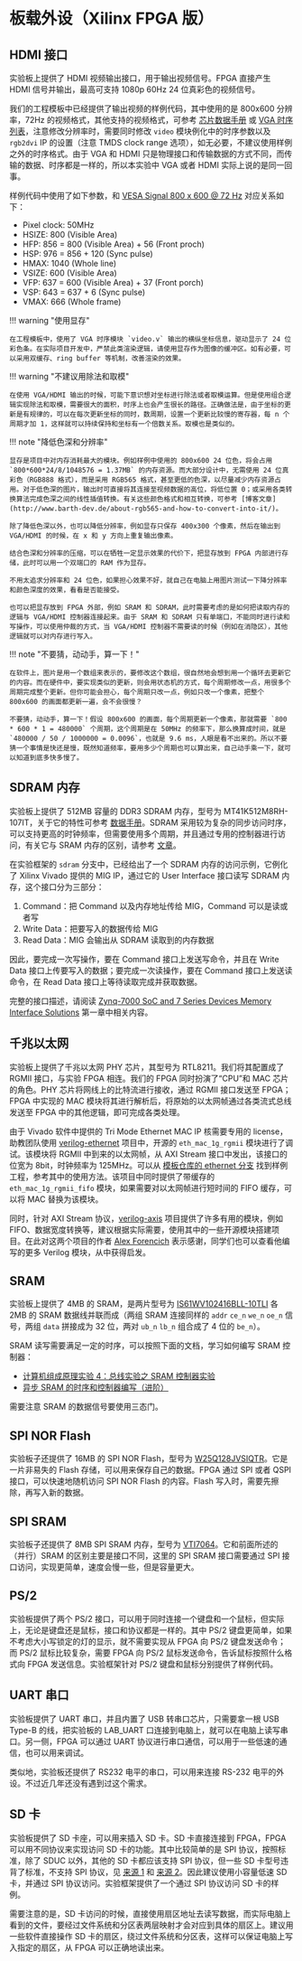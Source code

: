 # 板载外设（Xilinx FPGA 版）

## HDMI 接口

实验板上提供了 HDMI 视频输出接口，用于输出视频信号。FPGA 直接产生 HDMI 信号并输出，最高可支持 1080p 60Hz 24 位真彩色的视频信号。

我们的工程模板中已经提供了输出视频的样例代码，其中使用的是 800x600 分辨率，72Hz 的视频格式，其他支持的视频格式，可参考 [芯片数据手册](https://www.ti.com/lit/ds/symlink/tfp410.pdf) 或 [VGA 时序列表](http://tinyvga.com/vga-timing)，注意修改分辨率时，需要同时修改 `video` 模块例化中的时序参数以及 `rgb2dvi` IP 的设置（注意 TMDS clock range 选项），如无必要，不建议使用样例之外的时序格式。由于 VGA 和 HDMI 只是物理接口和传输数据的方式不同，而传输的数据、时序都是一样的，所以本实验中 VGA 或者 HDMI 实际上说的是同一回事。

样例代码中使用了如下参数，和 [VESA Signal 800 x 600 @ 72 Hz](http://tinyvga.com/vga-timing/800x600@72Hz) 对应关系如下：

- Pixel clock: 50MHz
- HSIZE: 800 (Visible Area)
- HFP: 856 = 800 (Visible Area) + 56 (Front proch)
- HSP: 976 = 856 + 120 (Sync pulse)
- HMAX: 1040 (Whole line)
- VSIZE: 600 (Visible Area)
- VFP: 637 = 600 (Visible Area) + 37 (Front porch)
- VSP: 643 = 637 + 6 (Sync pulse)
- VMAX: 666 (Whole frame)

!!! warning "使用显存"

    在工程模板中，使用了 VGA 时序模块 `video.v` 输出的横纵坐标信息，驱动显示了 24 位彩色条。在实际项目开发中，严禁此类渲染逻辑，请使用显存作为图像的缓冲区。如有必要，可以采用双缓存、ring buffer 等机制，改善渲染的效果。

!!! warning "不建议用除法和取模"

    在使用 VGA/HDMI 输出的时候，可能下意识想对坐标进行除法或者取模运算。但是使用组合逻辑实现除法和取模，需要很大的面积，时序上也会产生很长的路径。正确做法是，由于坐标的更新是有规律的，可以在每次更新坐标的同时，数周期，设置一个更新比较慢的寄存器，每 n 个周期才加 1，这样就可以持续保持和坐标有一个倍数关系。取模也是类似的。

!!! note "降低色深和分辨率"

    显存是项目中对内存消耗最大的模块。例如样例中使用的 800x600 24 位色，将会占用 `800*600*24/8/1048576 = 1.37MB` 的内存资源。而大部分设计中，无需使用 24 位真彩色（RGB888 格式），而是采用 RGB565 格式，甚至更低的色深，以尽量减少内存资源占用。对于低色深的图片，输出时可直接将其连接至视频数据的高位，将低位置 0；或采用各类转换算法完成色深之间的线性插值转换。有关这些颜色格式和相互转换，可参考 [博客文章](http://www.barth-dev.de/about-rgb565-and-how-to-convert-into-it/)。

    除了降低色深以外，也可以降低分辨率，例如显存只保存 400x300 个像素，然后在输出到 VGA/HDMI 的时候，在 x 和 y 方向上重复输出像素。

    结合色深和分辨率的压缩，可以在牺牲一定显示效果的代价下，把显存放到 FPGA 内部进行存储，此时可以用一个双端口的 RAM 作为显存。

    不用太追求分辨率和 24 位色，如果担心效果不好，就自己在电脑上用图片测试一下降分辨率和颜色深度的效果，看看是否能接受。

    也可以把显存放到 FPGA 外部，例如 SRAM 和 SDRAM，此时需要考虑的是如何把读取内存的逻辑与 VGA/HDMI 控制器连接起来。由于 SRAM 和 SDRAM 只有单端口，不能同时进行读和写操作，可以使用仲裁的方式，当 VGA/HDMI 控制器不需要读的时候（例如在消隐区），其他逻辑就可以对内存进行写入。

!!! note "不要猜，动动手，算一下！"

    在软件上，图片是用一个数组来表示的，要修改这个数组，很自然地会想到用一个循环去更新它的内容。而在硬件中，要实现类似的更新，则会用状态机的方式，每个周期修改一点，用很多个周期完成整个更新。但你可能会担心，每个周期只改一点，例如只改一个像素，把整个 800x600 的画面都更新一遍，会不会很慢？

    不要猜，动动手，算一下！假设 800x600 的画面，每个周期更新一个像素，那就需要 `800 * 600 * 1 = 480000` 个周期，这个周期是在 50MHz 的频率下，那么换算成时间，就是 `480000 / 50 / 1000000 = 0.0096`，也就是 9.6 ms，人眼是看不出来的。所以不要猜一个事情是快还是慢，既然知道频率，要用多少个周期也可以算出来，自己动手乘一下，就可以知道到底多快多慢了。

## SDRAM 内存

实验板上提供了 512MB 容量的 DDR3 SDRAM 内存，型号为 MT41K512M8RH-107IT，关于它的特性可参考 [数据手册](https://media-www.micron.com/-/media/client/global/documents/products/data-sheet/dram/ddr3/4gb_automotive_ddr3l.pdf)。SDRAM 采用较为复杂的同步访问时序，可以支持更高的时钟频率，但需要使用多个周期，并且通过专用的控制器进行访问，有关它与 SRAM 内存的区别，请参考 [文章](http://www.differencebetween.net/object/difference-between-sram-and-sdram/)。

在实验框架的 `sdram` 分支中，已经给出了一个 SDRAM 内存的访问示例，它例化了 Xilinx Vivado 提供的 MIG IP，通过它的 User Interface 接口读写 SDRAM 内存，这个接口分为三部分：

1. Command：把 Command 以及内存地址传给 MIG，Command 可以是读或者写
2. Write Data：把要写入的数据传给 MIG
3. Read Data：MIG 会输出从 SDRAM 读取到的内存数据

因此，要完成一次写操作，要在 Command 接口上发送写命令，并且在 Write Data 接口上传要写入的数据；要完成一次读操作，要在 Command 接口上发送读命令，在 Read Data 接口上等待读取完成并获取数据。

完整的接口描述，请阅读 [Zynq-7000 SoC and 7 Series Devices Memory Interface Solutions](https://docs.amd.com/v/u/en-US/ug586_7Series_MIS) 第一章中相关内容。


## 千兆以太网

实验板上提供了千兆以太网 PHY 芯片，其型号为 RTL8211。我们将其配置成了 RGMII 接口，与实验 FPGA 相连。我们的 FPGA 同时扮演了“CPU”和 MAC 芯片的角色。PHY 芯片将网线上的比特流进行接收，通过 RGMII 接口发送至 FPGA；FPGA 中实现的 MAC 模块将其进行解析后，将原始的以太网帧通过各类流式总线发送至 FPGA 中的其他逻辑，即可完成各类处理。

由于 Vivado 软件中提供的 Tri Mode Ethernet MAC IP 核需要专用的 license，助教团队使用 [verilog-ethernet](https://github.com/alexforencich/verilog-ethernet) 项目中，开源的 `eth_mac_1g_rgmii` 模块进行了调试。该模块将 RGMII 中到来的以太网帧，从 AXI Stream 接口中发出，该接口的位宽为 8bit，时钟频率为 125MHz。可以从 [模板仓库的 ethernet 分支](https://git.tsinghua.edu.cn/digital-design-lab/project-template-xilinx/-/tree/ethernet) 找到样例工程，参考其中的使用方法。该项目中同时提供了带缓存的 `eth_mac_1g_rgmii_fifo` 模块，如果需要对以太网帧进行短时间的 FIFO 缓存，可以将 MAC 替换为该模块。

同时，针对 AXI Stream 协议，[verilog-axis](https://github.com/alexforencich/verilog-axis) 项目提供了许多有用的模块，例如 FIFO、数据宽度转换等，建议根据实际需要，使用其中的一些开源模块搭建项目。在此对这两个项目的作者 [Alex Forencich](https://github.com/alexforencich) 表示感谢，同学们也可以查看他编写的更多 Verilog 模块，从中获得启发。

## SRAM

实验板上提供了 4MB 的 SRAM，是两片型号为 [IS61WV102416BLL-10TLI](https://www.issi.com/WW/pdf/61WV102416ALL.pdf) 各 2MB 的 SRAM 数据线并联而成（两组 SRAM 连接同样的 `addr` `ce_n` `we_n` `oe_n` 信号，两组 `data` 拼接成为 32 位，两对 `ub_n` `lb_n` 组合成了 4 位的 `be_n`）。

SRAM 读写需要满足一定的时序，可以按照下面的文档，学习如何编写 SRAM 控制器：

- [计算机组成原理实验 4：总线实验之 SRAM 控制器实验](https://lab.cs.tsinghua.edu.cn/cod-lab-docs/labs/lab4/sram/)
- [异步 SRAM 的时序和控制器编写（进阶）](https://jia.je/hardware/2022/05/19/async-sram-timing/)

需要注意 SRAM 的数据信号要使用三态门。

## SPI NOR Flash

实验板子还提供了 16MB 的 SPI NOR Flash，型号为 [W25Q128JVSIQTR](https://www.winbond.com/hq/product/code-storage-flash-memory/serial-nor-flash/?__locale=en&partNo=W25Q128JV)。它是一片非易失的 Flash 存储，可以用来保存自己的数据。FPGA 通过 SPI 或者 QSPI 接口，可以快速地随机访问 SPI NOR Flash 的内容。Flash 写入时，需要先擦除，再写入新的数据。

## SPI SRAM

实验板子还提供了 8MB SPI SRAM 内存，型号为 [VTI7064](https://www.lcsc.com/datasheet/lcsc_datasheet_1811151432_Vilsion-Tech-VTI7064MSME_C139966.pdf)。它和前面所述的（并行）SRAM 的区别主要是接口不同，这里的 SPI SRAM 接口需要通过 SPI 接口访问，实现更简单，速度会慢一些，但是容量更大。

## PS/2

实验板提供了两个 PS/2 接口，可以用于同时连接一个键盘和一个鼠标，但实际上，无论是键盘还是鼠标，接口和协议都是一样的。其中 PS/2 键盘更简单，如果不考虑大小写锁定的灯的显示，就不需要实现从 FPGA 向 PS/2 键盘发送命令；而 PS/2 鼠标比较复杂，需要 FPGA 向 PS/2 鼠标发送命令，告诉鼠标按照什么格式向 FPGA 发送信息。实验框架针对 PS/2 键盘和鼠标分别提供了样例代码。

## UART 串口

实验板提供了 UART 串口，并且内置了 USB 转串口芯片，只需要拿一根 USB Type-B 的线，把实验板的 LAB_UART 口连接到电脑上，就可以在电脑上读写串口。另一侧，FPGA 可以通过 UART 协议进行串口通信，可以用于一些低速的通信，也可以用来调试。

类似地，实验板还提供了 RS232 电平的串口，可以用来连接 RS-232 电平的外设。不过近几年还没有遇到过这个需求。

## SD 卡

实验板提供了 SD 卡座，可以用来插入 SD 卡。SD 卡直接连接到 FPGA，FPGA 可以用不同协议来实现访问 SD 卡的功能。其中比较简单的是 SPI 协议，按照标准，除了 SDUC 以外，其他的 SD 卡都应该支持 SPI 协议，但一些 SD 卡型号违背了标准，不支持 SPI 协议，见 [来源 1](https://forum.4dsystems.com.au/node/1869) 和 [来源 2](https://github.com/MarlinFirmware/Marlin/issues/2082#issuecomment-102381964)。因此建议使用小容量低速 SD 卡，并通过 SPI 协议访问。实验框架提供了一个通过 SPI 协议访问 SD 卡的样例。

需要注意的是，SD 卡访问的时候，直接使用扇区地址去读写数据，而实际电脑上看到的文件，要经过文件系统和分区表两层映射才会对应到具体的扇区上。建议用一些软件直接操作 SD 卡的扇区，绕过文件系统和分区表，这样可以保证电脑上写入指定的扇区，从 FPGA 可以正确地读出来。